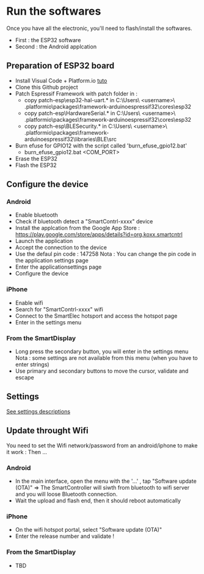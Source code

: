 # Run the softwares
Once you have all the electronic, you'll need to flash/install the softwares.

- First : the ESP32 software
- Second : the Android applcation

## Preparation of ESP32 board
- Install Visual Code + Platform.io [tuto](https://platformio.org/install/ide?install=vscode)
- Clone this Github project
- Patch Espressif Framework with patch folder in :
  - copy patch-esp\esp32-hal-uart.* in C:\Users\ \<username>\ \.platformio\packages\framework-arduinoespressif32\cores\esp32
  - copy patch-esp\HardwareSerial.* in C:\Users\ \<username>\ \.platformio\packages\framework-arduinoespressif32\cores\esp32
  - copy patch-esp\BLESecurity.* in C:\Users\ \<username>\ \.platformio\packages\framework-arduinoespressif32\libraries\BLE\src
- Burn efuse for GPIO12 with the script called 'burn_efuse_gpio12.bat'
  - burn_efuse_gpio12.bat <COM_PORT>
- Erase the ESP32
- Flash the ESP32

## Configure the device
### Android
- Enable bluetooth
- Check if bluetooth detect a "SmartContrl-xxxx" device
- Install the applcation from the Google App Store : https://play.google.com/store/apps/details?id=org.koxx.smartcntrl
- Launch the application
- Accept the connection to the device
- Use the defaul pin code : 147258
Nota : You can change the pin code in the application settings page
- Enter the applicationsettings page
- Configure the device

### iPhone
- Enable wifi
- Search for "SmartContrl-xxxx" wifi
- Connect to the SmartElec hotsport and access the hotspot page
- Enter in the settings menu

### From the SmartDisplay
- Long press the secondary button, you will enter in the settings menu
Nota : some settings are not available from this menu (when you have to enter strings)
- Use primary and secondary buttons to move the cursor, validate and escape

## Settings
[See settings descriptions](help_settings_en.md)

## Update throught Wifi
You need to set the Wifi network/password from an android/iphone to make it work :
Then ...

### Android
- In the main interface, open the menu with the '...' , tap "Software update (OTA)"
=> The SmartController will siwth from bluetooth to wifi server and you will loose Bluetooth connection.
- Wait the upload and flash end, then it should reboot automatically

### iPhone
- On the wifi hotspot portal, select "Software update (OTA)"
- Enter the release number and validate !

### From the SmartDisplay
- TBD
